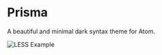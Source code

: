 # Prisma

A beautiful and minimal dark syntax theme for Atom.

![LESS Example](http://www.cortes.us/wp-content/uploads/2016/07/prisma-less-example.png)
